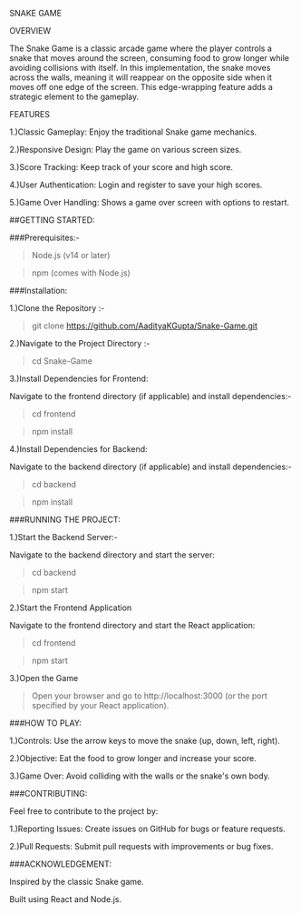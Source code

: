 SNAKE GAME

OVERVIEW

The Snake Game is a classic arcade game where the player controls a snake that moves around the screen, consuming food to grow longer while avoiding collisions with itself. In this implementation, the snake moves across the walls, meaning it will reappear on the opposite side when it moves off one edge of the screen. This edge-wrapping feature adds a strategic element to the gameplay.


FEATURES

1.)Classic Gameplay: Enjoy the traditional Snake game mechanics.

2.)Responsive Design: Play the game on various screen sizes.

3.)Score Tracking: Keep track of your score and high score.

4.)User Authentication: Login and register to save your high scores.

5.)Game Over Handling: Shows a game over screen with options to restart.


##GETTING STARTED:

###Prerequisites:-

>Node.js (v14 or later)

>npm (comes with Node.js)

###Installation:

1.)Clone the Repository :- 

>git clone https://github.com/AadityaKGupta/Snake-Game.git

2.)Navigate to the Project Directory :-

>cd Snake-Game

3.)Install Dependencies for Frontend:

Navigate to the frontend directory (if applicable) and install dependencies:- 

>cd frontend

>npm install

4.)Install Dependencies for Backend:

Navigate to the backend directory (if applicable) and install dependencies:-

>cd backend

>npm install


###RUNNING THE PROJECT:

1.)Start the Backend Server:-

Navigate to the backend directory and start the server:

>cd backend

>npm start

2.)Start the Frontend Application

Navigate to the frontend directory and start the React application:

>cd frontend

>npm start

3.)Open the Game

>Open your browser and go to http://localhost:3000 (or the port specified by your React application).

###HOW TO PLAY:

1.)Controls: Use the arrow keys to move the snake (up, down, left, right).

2.)Objective: Eat the food to grow longer and increase your score.

3.)Game Over: Avoid colliding with the walls or the snake's own body.


###CONTRIBUTING:

Feel free to contribute to the project by:

1.)Reporting Issues: Create issues on GitHub for bugs or feature requests.

2.)Pull Requests: Submit pull requests with improvements or bug fixes.


###ACKNOWLEDGEMENT:

Inspired by the classic Snake game.

Built using React and Node.js.
